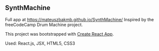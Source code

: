 ## SynthMachine

Full app at https://mateuszbakmb.github.io/SynthMachine/
Inspired by the freeCodeCamp Drum Machine project.

This project was bootstrapped with [Create React App](https://github.com/facebook/create-react-app).<br>

Used: React.js, JSX, HTML5, CSS3
